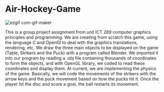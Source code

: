 # Air-Hockey-Game
![ezgif com-gif-maker](https://user-images.githubusercontent.com/79985787/121360348-e9b91480-c966-11eb-94f1-f1c2ba398dd2.gif)


This is a group project assignment from unit ICT 289 computer graphics principles and programming. We are creating from scratch this game, using the language C and OpenGl to deal with the graphics translations, rendering, etc. 
We draw the three main objects to be displayed on the game (Table, Strikers and the Puck) with a program called Blender. We imported it into our program by reading a .obj file containing thousands of coordinates to form the objects, and with OpenGL library, we coded to read these coordinates and display them.
At current, we are implementing the physics of the game. Basically, we will code the movements of the strikers with the arrow keys and the puck movement based on how the pucks hit it. Once the player hit the disc and score a goal, the ball restarts its movement.
